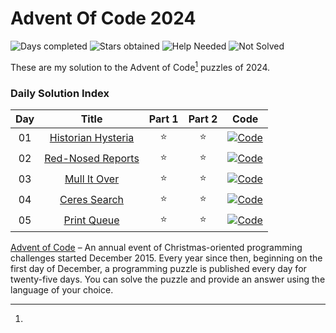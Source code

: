# Advent Of Code 2024

![Days completed](https://img.shields.io/badge/Days%20Completed-5-green)
![Stars obtained](https://img.shields.io/badge/Stars%20Obtained%20⭐-10-yellow)
![Help Needed](https://img.shields.io/badge/Help%20Needed%20➕-0-purple)
![Not Solved](https://img.shields.io/badge/Not%20Solved%20❌-0-red)

These are my solution to the Advent of Code[^aoc-footnote] puzzles of 2024.

### Daily Solution Index

| Day |            Title            | Part 1 | Part 2 |                                                    Code                                                     |
|:---:|:---------------------------:|:------:|:------:|:-----------------------------------------------------------------------------------------------------------:|
| 01  | [Historian Hysteria][day01] |   ⭐    |   ⭐    | [![Code](https://img.shields.io/badge/Code-grey?style=for-the-badge&logo=Kotlin)](src/main/kotlin/Day01.kt) |
| 02  | [Red-Nosed Reports][day02]  |   ⭐    |   ⭐    | [![Code](https://img.shields.io/badge/Code-grey?style=for-the-badge&logo=Kotlin)](src/main/kotlin/Day02.kt) |
| 03  |    [Mull It Over][day03]    |   ⭐    |   ⭐    | [![Code](https://img.shields.io/badge/Code-grey?style=for-the-badge&logo=Kotlin)](src/main/kotlin/Day03.kt) |
| 04  |    [Ceres Search][day04]    |   ⭐    |   ⭐    | [![Code](https://img.shields.io/badge/Code-grey?style=for-the-badge&logo=Kotlin)](src/main/kotlin/Day04.kt) |
| 05  |    [Print Queue][day05]     |   ⭐    |   ⭐    | [![Code](https://img.shields.io/badge/Code-grey?style=for-the-badge&logo=Kotlin)](src/main/kotlin/Day05.kt) |

[^aoc-footnote]:
[Advent of Code][aoc] – An annual event of Christmas-oriented programming challenges started December 2015.
Every year since then, beginning on the first day of December, a programming puzzle is published every day for
twenty-five days.
You can solve the puzzle and provide an answer using the language of your choice.

[aoc]: https://adventofcode.com

[day01]: https://adventofcode.com/2024/day/1

[day02]: https://adventofcode.com/2024/day/2

[day03]: https://adventofcode.com/2024/day/3

[day04]: https://adventofcode.com/2024/day/4

[day05]: https://adventofcode.com/2024/day/5